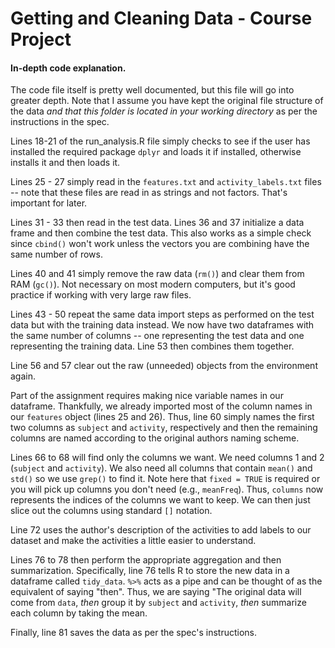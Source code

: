 # Getting and Cleaning Data - Course Project
#### In-depth code explanation.

The code file itself is pretty well documented, but this file will go into greater depth. Note that I assume you have kept the original file structure of the data *and that this folder is located in your working directory* as per the instructions in the spec. 

Lines 18-21 of the run_analysis.R file simply checks to see if the user has installed the required package `dplyr` and loads it if installed, otherwise installs it and then loads it.

Lines 25 - 27 simply read in the `features.txt` and `activity_labels.txt` files -- note that these files are read in as strings and not factors. That's important for later. 

Lines 31 - 33 then read in the test data. Lines 36 and 37 initialize a data frame and then combine the test data. This also works as a simple check since `cbind()` won't work unless the vectors you are combining have the same number of rows.

Lines 40 and 41 simply remove the raw data (`rm()`) and clear them from RAM (`gc()`). Not necessary on most modern computers, but it's good practice if working with very large raw files.

Lines 43 - 50 repeat the same data import steps as performed on the test data but with the training data instead. We now have two dataframes with the same number of columns -- one representing the test data and one representing the training data. Line 53 then combines them together.

Line 56 and 57 clear out the raw (unneeded) objects from the environment again.

Part of the assignment requires making nice variable names in our dataframe. Thankfully, we already imported most of the column names in our `features` object (lines 25 and 26). Thus, line 60 simply names the first two columns as `subject` and `activity`, respectively and then the remaining columns are named according to the original authors naming scheme.

Lines 66 to 68 will find only the columns we want. We need columns 1 and 2 (`subject` and `activity`). We also need all columns that contain `mean()` and `std()` so we use `grep()` to find it. Note here that `fixed = TRUE` is required or you will pick up columns you don't need (e.g., `meanFreq`). Thus, `columns` now represents the indices of the columns we want to keep. We can then just slice out the columns using standard `[]` notation.

Line 72 uses the author's description of the activities to add labels to our dataset and make the activities a little easier to understand.

Lines 76 to 78 then perform the appropriate aggregation and then summarization. Specifically, line 76 tells R to store the new data in a dataframe called `tidy_data`. `%>%` acts as a pipe and can be thought of as the equivalent of saying "then". Thus, we are saying "The original data will come from `data`, *then* group it by `subject` and `activity`, *then* summarize each column by taking the mean.

Finally, line 81 saves the data as per the spec's instructions.

